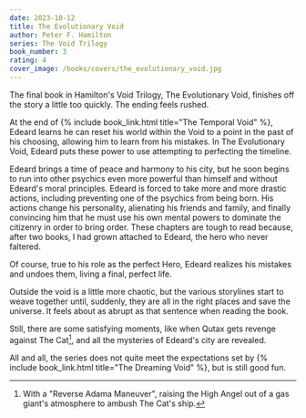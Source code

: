 ```yaml
---
date: 2023-10-12
title: The Evolutionary Void
author: Peter F. Hamilton
series: The Void Trilogy
book_number: 3
rating: 4
cover_image: /books/covers/the_evolutionary_void.jpg
---
```


The final book in Hamilton's Void Trilogy, <span class="book-title">The
Evolutionary Void</span>, finishes off the story a little too quickly. The
ending feels rushed.

At the end of {% include book_link.html title="The Temporal Void" %}, Edeard
learns he can reset his world within the Void to a point in the past of his
choosing, allowing him to learn from his mistakes. In <span class="book-title">The
Evolutionary Void</span>, Edeard puts these power to use attempting to
perfecting the timeline.

Edeard brings a time of peace and harmony to his city, but he
soon begins to run into other psychics even more powerful than himself and
without Edeard's moral principles. Edeard is forced to take more and more
drastic actions, including preventing one of the psychics from being born. His
actions change his personality, alienating his friends and family, and finally
convincing him that he must use his own mental powers to dominate the
citizenry in order to bring order. These chapters are tough to read because,
after two books, I had grown attached to Edeard, the hero who never faltered.

Of course, true to his role as the perfect Hero, Edeard realizes his mistakes
and undoes them, living a final, perfect life.

Outside the void is a little more chaotic, but the various storylines start to
weave together until, suddenly, they are all in the right places and save the
universe. It feels about as abrupt as that sentence when reading the book.

Still, there are some satisfying moments, like when Qutax gets revenge against
The Cat[^adama], and all the mysteries of Edeard's city are revealed.

All and all, the series does not quite meet the expectations set by {% include
book_link.html title="The Dreaming Void" %}, but is still good fun.

[^adama]:
    With a "Reverse Adama Maneuver", raising the High Angel out of a gas
    giant's atmosphere to ambush The Cat's ship.
